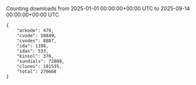 
Counting downloads from 2025-01-01 00:00:00+00:00 UTC to 2025-09-14 00:00:00+00:00 UTC

```
{
    "arkode": 479,
    "cvode": 10849,
    "cvodes": 8887,
    "ida": 1198,
    "idas": 533,
    "kinsol": 378,
    "sundials": 72809,
    "clones": 181535,
    "total": 276668
}
```
